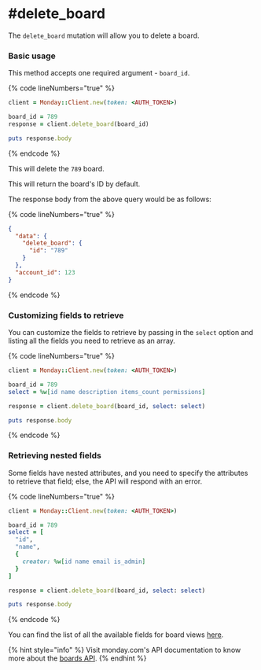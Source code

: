 # #delete\_board

The `delete_board` mutation will allow you to delete a board.

### Basic usage

This method accepts one required argument - `board_id`.

{% code lineNumbers="true" %}
```ruby
client = Monday::Client.new(token: <AUTH_TOKEN>)

board_id = 789
response = client.delete_board(board_id)

puts response.body
```
{% endcode %}

This will delete the `789` board.

This will return the board's ID by default.

The response body from the above query would be as follows:

{% code lineNumbers="true" %}
```json
{
  "data": {
    "delete_board": {
      "id": "789"
    }
  },
  "account_id": 123
}
```
{% endcode %}

### Customizing fields to retrieve

You can customize the fields to retrieve by passing in the `select` option and listing all the fields you need to retrieve as an array.

{% code lineNumbers="true" %}
```ruby
client = Monday::Client.new(token: <AUTH_TOKEN>)

board_id = 789
select = %w[id name description items_count permissions]

response = client.delete_board(board_id, select: select)

puts response.body
```
{% endcode %}

### Retrieving nested fields

Some fields have nested attributes, and you need to specify the attributes to retrieve that field; else, the API will respond with an error.

{% code lineNumbers="true" %}
```ruby
client = Monday::Client.new(token: <AUTH_TOKEN>)

board_id = 789
select = [
  "id",
  "name",
  {
    creator: %w[id name email is_admin]
  }
]

response = client.delete_board(board_id, select: select)

puts response.body
```
{% endcode %}

You can find the list of all the available fields for board views [here](https://developer.monday.com/api-reference/docs/board-view-queries#fields).

{% hint style="info" %}
Visit monday.com's API documentation to know more about the [boards API](https://developer.monday.com/api-reference/docs/boards).
{% endhint %}
